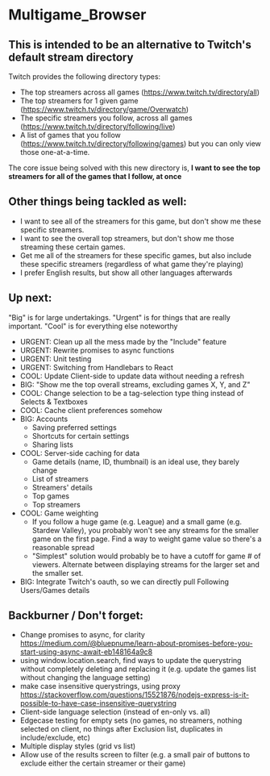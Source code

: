 # Multigame_Browser
## This is intended to be an alternative to Twitch's default stream directory 
Twitch provides the following directory types:
* The top streamers across all games (https://www.twitch.tv/directory/all)
* The top streamers for 1 given game (https://www.twitch.tv/directory/game/Overwatch)
* The specific streamers you follow, across all games (https://www.twitch.tv/directory/following/live)
* A list of games that you follow (https://www.twitch.tv/directory/following/games)
but you can only view those one-at-a-time.

The core issue being solved with this new directory is, **I want to see the top streamers for all of the games that I follow, at once**

## Other things being tackled as well:
* I want to see all of the streamers for this game, but don't show me these specific streamers.
* I want to see the overall top streamers, but don't show me those streaming these certain games.
* Get me all of the streamers for these specific games, but also include these specific streamers (regardless of what game they're playing)
* I prefer English results, but show all other languages afterwards




## Up next:
"Big" is for large undertakings. "Urgent" is for things that are really important. "Cool" is for everything else noteworthy
* URGENT: Clean up all the mess made by the "Include" feature
* URGENT: Rewrite promises to async functions
* URGENT: Unit testing
* URGENT: Switching from Handlebars to React
* COOL: Update Client-side to update data without needing a refresh
* BIG: "Show me the top overall streams, excluding games X, Y, and Z"
* COOL: Change selection to be a tag-selection type thing instead of Selects & Textboxes
* COOL: Cache client preferences somehow
* BIG: Accounts
    * Saving preferred settings
    * Shortcuts for certain settings
    * Sharing lists
* COOL: Server-side caching for data 
    * Game details (name, ID, thumbnail) is an ideal use, they barely change
    * List of streamers
    * Streamers' details
    * Top games
    * Top streamers
* COOL: Game weighting
    * If you follow a huge game (e.g. League) and a small game (e.g. Stardew Valley), you probably won't see any streams for the smaller game on the first page. Find a way to weight game value so there's a reasonable spread
    * "Simplest" solution would probably be to have a cutoff for game # of viewers. Alternate between displaying streams for the larger set and the smaller set.
* BIG: Integrate Twitch's oauth, so we can directly pull Following Users/Games details

## Backburner /  Don't forget:
* Change promises to async, for clarity     https://medium.com/@bluepnume/learn-about-promises-before-you-start-using-async-await-eb148164a9c8
* using window.location.search, find ways to update the querystring without completely deleting and replacing it (e.g. update the games list without changing the language setting)
* make case insensitive querystrings, using proxy https://stackoverflow.com/questions/15521876/nodejs-express-is-it-possible-to-have-case-insensitive-querystring
* Client-side language selection (instead of en-only vs. all)
* Edgecase testing for empty sets (no games, no streamers, nothing selected on client, no things after Exclusion list, duplicates in include/exclude, etc)
* Multiple display styles (grid vs list)
* Allow use of the results screen to filter (e.g. a small pair of buttons to exclude either the certain streamer or their game)
